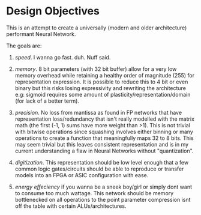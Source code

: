 # Design Objectives

This is an attempt to create a universally (modern and older architecture)
performant Neural Network. 

The goals are:

1. *speed*. I wanna go fast. duh. Nuff said.

2. *memory*. 8 bit parameters (with 32 bit buffer) allow for a very low 
 memory overhead while retaining a healthy order of magnitude (255) for 
 representation expression. 
 It is possible to reduce this to 4 bit or even binary but this risks losing 
 expressivity and rewriting the architecture e.g: sigmoid requires some amount 
 of plasticity/representation/domain (for lack of a better term). 

3. *precision*. No loss from mantissa as found in FP networks that have 
 representation loss/redundancy that isn't really modelled with the matrix math
 (the first (-1, 1) sums have more weight than >1). This
 is not trivial with bitwise operations since squashing involves either 
 binning or many operations to create a function that meaningfully maps 32 to 
 8 bits. This may seem trivial but this leaves consistent representation and 
 is in my current understanding a flaw in Neural Networks without 
 "quantization".

4. *digitization*. This representation should be low level enough that a 
 few common logic gates/circuits should be able to reproduce or transfer 
 models into an FPGA or ASIC configuration with ease.

5. *energy effeciency* if you wanna be a sneek boy/girl or simply dont want to
 consume too much wattage. This network should be memory bottlenecked on all
 operations to the point parameter compression isnt off the table with certain ALUs/architectures.